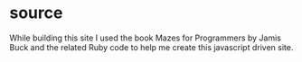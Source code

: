 # source

While building this site I used the book Mazes for Programmers by Jamis Buck
and the related Ruby code to help me create this javascript driven site.
